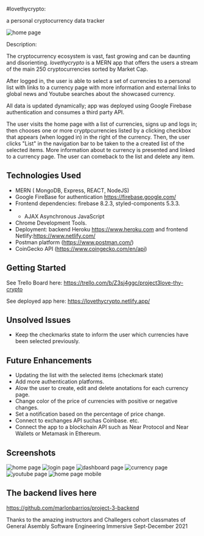 #lovethycrypto: 

a personal cryptocurrency data tracker

![home page](src/images/home.png 'home page')

Description:

The cryptocurrency ecosystem is vast, fast growing and can be daunting and disorienting. *lovethycrypto* is a MERN app that offers the users a stream of the main 250 cryptocurrencies sorted by Market Cap. 

After logged in, the user is able to select a set of currencies to a personal list with links to a currency page with more information and external links to global news and Youtube searches about the showcased currency. 

All data is updated dynamically; app was deployed using Google Firebase authentication and consumes a third party API.

The user visits the home page with a list of currencies, signs up and logs in; then chooses one or more cryptpcurrencies listed  by a clicking checkbox that appears (when logged in) in the right of the currency. Then, the user clicks "List" in the navigation bar to be taken to  the a  created list of the selected items. More information about te currency is presented and linked to a currency page. The user can comeback to the list and delete any item.


## Technologies Used
- MERN ( MongoDB, Express, REACT, NodeJS) 
- Google FireBase for authentication
https://firebase.google.com/
- Frontend dependencies: firebase 8.2.3, styled-components 5.3.3.
- - AJAX Asynchronous JavaScript
- Chrome Development Tools.
- Deployment:  backend Heroku 
https://www.heroku.com and frontend Netlify:https://www.netlify.com/
- Postman platform (https://www.postman.com/)
- CoinGecko API (https://www.coingecko.com/en/api)

## Getting Started
See Trello Board here:
https://trello.com/b/Z3sj4ggc/project3love-thy-crypto

See deployed app here:
https://lovethycrypto.netlify.app/

## Unsolved Issues
- Keep the checkmarks state to inform the user which currencies have been selected previously.

## Future Enhancements
- Updating the list with the selected items (checkmark state)
- Add more authentication platforms.
- Alow the user to create, edit and delete anotations for each currency page.
- Change color of the price of currencies  with positive or negative changes.
- Set a notification based on the percentage of price change.
- Connect to exchanges API suchas Coinbase. etc.
- Connect the app to a blockchain API such as Near Protocol and Near Wallets or Metamask in Ethereum.

## Screenshots
![home page](src/images/home.png 'home page')
![login page](src/images/login.png 'login page')
![dashboard page](src/images/dashboard.png 'dashboard page')
![currency page](src/images/show.png 'show page')
![youtube page](src/images/youtube.png 'search results youtube page')
![home page mobile](src/images/mobile_responsive.png 'mobile responsive')

## The backend lives here
https://github.com/marlonbarrios/project-3-backend

Thanks to the amazing instructors and Challegers cohort classmates of General Asembly Software Engineering Immersive Sept-December 2021
